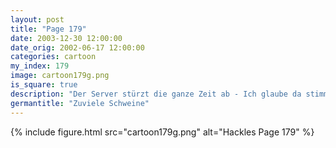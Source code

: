 ```yaml
---
layout: post
title: "Page 179"
date: 2003-12-30 12:00:00
date_orig: 2002-06-17 12:00:00
categories: cartoon
my_index: 179
image: cartoon179g.png
is_square: true
description: "Der Server stürzt die ganze Zeit ab - Ich glaube da stimmt was nicht Argh! Das passiert, weil dein Müllcode in einer Endlosschleife festhängt Cool! Endlosschleifen r0ck3n Wir müssen nur einen schnelleren Server kaufen Ja Ich werde noch mehr l33te Schleifen schreiben Kommentierter Code ist etwas für luserz Wach auf ZzZzZz Hmm, grzz, grummel Du hattest einen verrückten Alptraum Angriff der Klonkrieger Hackles Preston "
germantitle: "Zuviele Schweine"
---
```


{% include figure.html src="cartoon179g.png" alt="Hackles Page 179"  %}
